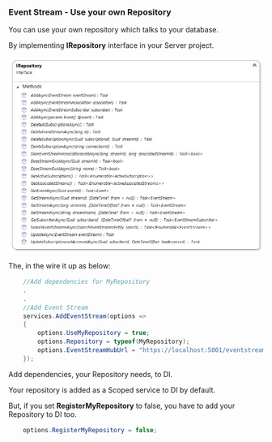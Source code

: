 ### Event Stream - Use your own Repository

You can use your own repository which talks to your database.

By implementing **IRepository** interface in your Server project.

![IRepository interface](/Docs/IRepository.jpg)

The, in the wire it up as below:

```C#
    //Add dependencies for MyRepository
    .
    .
    //Add Event Stream
    services.AddEventStream(options => 
    {        
        options.UseMyRepository = true;        
        options.Repository = typeof(MyRepository);
        options.EventStreamHubUrl = "https://localhost:5001/eventstreamhub";
    });
```

Add dependencies, your Repository needs, to DI.

Your repository is added as a Scoped service to DI by default.

But, if you set **RegisterMyRepository** to false, you have to add your Repository to DI too.

```C#
    options.RegisterMyRepository = false;
```